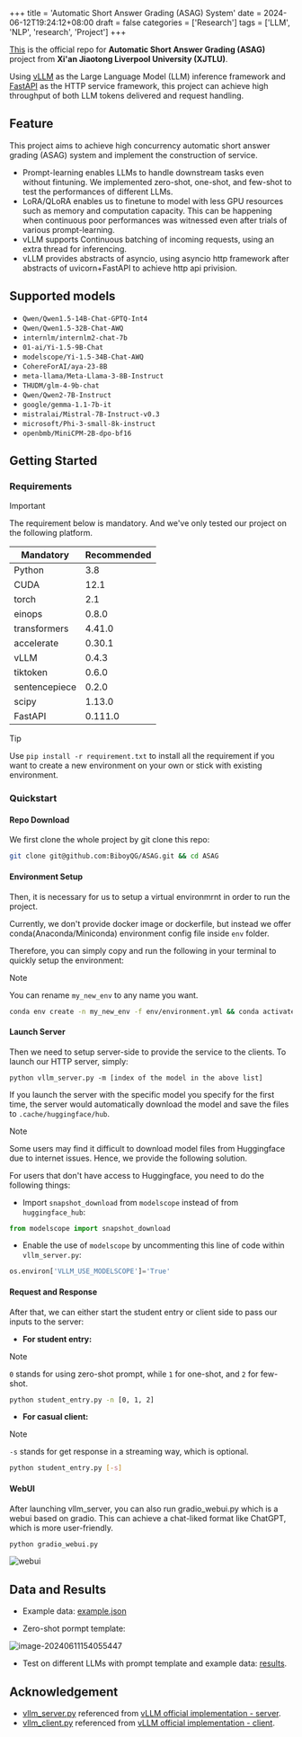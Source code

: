+++
title = 'Automatic Short Answer Grading (ASAG) System'
date = 2024-06-12T19:24:12+08:00
draft = false
categories = ['Research']
tags = ['LLM', 'NLP', 'research', 'Project']
+++

[This](https://github.com/BiboyQG/ASAG) is the official repo for **Automatic Short Answer Grading (ASAG)** project from **Xi'an Jiaotong Liverpool University (XJTLU)**.

Using [vLLM](https://github.com/vllm-project/vllm) as the Large Language Model (LLM) inference framework and [FastAPI](https://github.com/tiangolo/fastapi) as the HTTP service framework, this project can achieve high throughput of both LLM tokens delivered and request handling.

## Feature

This project aims to achieve high concurrency automatic short answer grading (ASAG) system and implement the construction of service.

- Prompt-learning enables LLMs to handle downstream tasks even without fintuning. We implemented zero-shot, one-shot, and few-shot to test the performances of different LLMs.
- LoRA/QLoRA enables us to finetune to model with less GPU resources such as memory and computation capacity. This can be happening when continuous poor performances was witnessed even after trials of various prompt-learning.
- vLLM supports Continuous batching of incoming requests, using an extra thread for inferencing.
- vLLM provides abstracts of asyncio, using asyncio http framework after abstracts of uvicorn+FastAPI to achieve http api privision.

## Supported models

- `Qwen/Qwen1.5-14B-Chat-GPTQ-Int4`
- `Qwen/Qwen1.5-32B-Chat-AWQ`
- `internlm/internlm2-chat-7b`
- `01-ai/Yi-1.5-9B-Chat`
- `modelscope/Yi-1.5-34B-Chat-AWQ`
- `CohereForAI/aya-23-8B`
- `meta-llama/Meta-Llama-3-8B-Instruct`
- `THUDM/glm-4-9b-chat`
- `Qwen/Qwen2-7B-Instruct`
- `google/gemma-1.1-7b-it`
- `mistralai/Mistral-7B-Instruct-v0.3`
- `microsoft/Phi-3-small-8k-instruct`
- `openbmb/MiniCPM-2B-dpo-bf16`

## Getting Started

### Requirements

> [!IMPORTANT]
>
> The requirement below is mandatory. And we've only tested our project on the following platform.

| Mandatory     | Recommended |
| ------------- | ----------- |
| Python        | 3.8         |
| CUDA          | 12.1        |
| torch         | 2.1         |
| einops        | 0.8.0       |
| transformers  | 4.41.0      |
| accelerate    | 0.30.1      |
| vLLM          | 0.4.3       |
| tiktoken      | 0.6.0       |
| sentencepiece | 0.2.0       |
| scipy         | 1.13.0      |
| FastAPI       | 0.111.0     |

> [!TIP]
>
> Use `pip install -r requirement.txt` to install all the requirement if you want to create a new environment on your own or stick with existing environment.

### Quickstart

#### Repo Download

We first clone the whole project by git clone this repo:

```bash
git clone git@github.com:BiboyQG/ASAG.git && cd ASAG
```

#### Environment Setup

Then, it is necessary for us to setup a virtual environmrnt in order to run the project.

Currently, we don't provide docker image or dockerfile, but instead we offer conda(Anaconda/Miniconda) environment config file inside `env` folder.

Therefore, you can simply copy and run the following in your terminal to quickly setup the environment:

> [!NOTE]
>
> You can rename `my_new_env` to any name you want.

```bash
conda env create -n my_new_env -f env/environment.yml && conda activate my_new_env
```

#### Launch Server

Then we need to setup server-side to provide the service to the clients. To launch our HTTP server, simply:

```text
python vllm_server.py -m [index of the model in the above list]
```

If you launch the server with the specific model you specify for the first time, the server would automatically download the model and save the files to `.cache/huggingface/hub`.

> [!NOTE]
>
> Some users may find it difficult to download model files from Huggingface due to internet issues. Hence, we provide the following solution.

For users that don't have access to Huggingface, you need to do the following things:

- Import `snapshot_download` from `modelscope` instead of from `huggingface_hub`:

```python
from modelscope import snapshot_download
```

- Enable the use of `modelscope` by uncommenting this line of code within `vllm_server.py`:

```python
os.environ['VLLM_USE_MODELSCOPE']='True'
```

#### Request and Response

After that, we can either start the student entry or client side to pass our inputs to the server:

- **For student entry:**

> [!NOTE]
>
> `0` stands for using zero-shot prompt, while `1` for one-shot, and `2` for few-shot.

```bash
python student_entry.py -n [0, 1, 2]
```

- **For casual client:**

> [!NOTE]
>
> `-s` stands for get response in a streaming way, which is optional.

```bash
python student_entry.py [-s]
```

#### WebUI

After launching vllm_server, you can also run gradio_webui.py which is a webui based on gradio. This can achieve a chat-liked format like ChatGPT, which is more user-friendly.

```bash
python gradio_webui.py
```

![webui](https://s2.loli.net/2024/06/11/duwy9Q4j7JM1PVp.png)

## Data and Results

- Example data: [example.json](https://github.com/BiboyQG/ASAG/blob/master/data/example.json)

- Zero-shot pormpt template:

![image-20240611154055447](https://s2.loli.net/2024/06/11/8UOoJBshVgtKS1l.png)

- Test on different LLMs with prompt template and example data: [results](https://github.com/BiboyQG/ASAG/tree/master/results).

## Acknowledgement

- [vllm_server.py](https://github.com/BiboyQG/ASAG/blob/master/vllm_server.py) referenced from [vLLM official implementation - server](https://github.com/vllm-project/vllm/blob/main/vllm/entrypoints/api_server.py).
- [vllm_client.py](https://github.com/BiboyQG/ASAG/blob/master/vllm_client.py) referenced from [vLLM official implementation - client](https://github.com/vllm-project/vllm/blob/main/examples/api_client.py).
